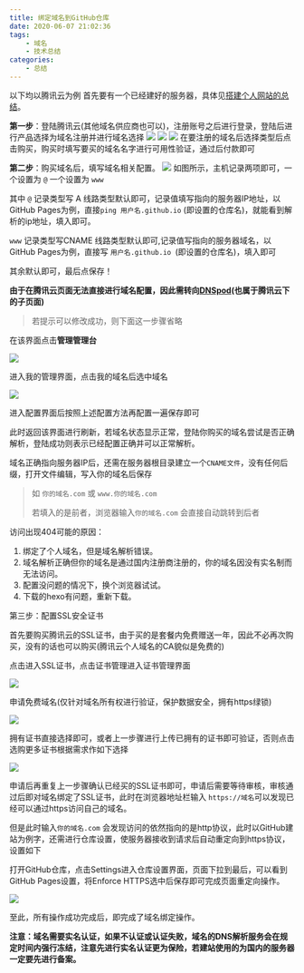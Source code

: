 ```yaml
---
title: 绑定域名到GitHub仓库
date: 2020-06-07 21:02:36
tags:
	- 域名
	- 技术总结
categories: 
	- 总结
---
```


以下均以腾讯云为例
首先要有一个已经建好的服务器，具体见[搭建个人网站的总结](http://note.youdao.com/noteshare?id=76f920d8899e724d680fd9278a8b5b4b&sub=123401E440754228BF728CB473FDD7AE)。

**第一步**：登陆腾讯云(其他域名供应商也可以)，注册账号之后进行登录，登陆后进行产品选择为域名注册并进行域名选择
![](https://i.loli.net/2020/06/07/ELRdiIC3XlS8wf2.png)
![](https://i.loli.net/2020/06/07/N6OLzCJMxq9gZtE.png)
![](https://i.loli.net/2020/06/07/5bdwaFLDGUYmvrT.png)
在要注册的域名后选择类型后点击购买，购买时填写要买的域名名字进行可用性验证，通过后付款即可

**第二步**：购买域名后，填写域名相关配置。
![](https://i.loli.net/2020/06/07/cZUG3qguJQOCTvV.png)
如图所示，主机记录两项即可，一个设置为 `@` 一个设置为 `www` 

其中 `@` 记录类型写 A 线路类型默认即可，记录值填写指向的服务器IP地址，以GitHub Pages为例，直接`ping 用户名.github.io` (即设置的仓库名)，就能看到解析的ip地址，填入即可。

`www` 记录类型写CNAME 线路类型默认即可,记录值写指向的服务器域名，以GitHub Pages为例，直接写 `用户名.github.io `(即设置的仓库名)，填入即可

其余默认即可，最后点保存！

**由于在腾讯云页面无法直接进行域名配置，因此需转向[DNSpod](https://www.dnspod.cn/)(也属于腾讯云下的子页面)**

>  若提示可以修改成功，则下面这一步骤省略

在该界面点击**管理管理台**

![](https://i.loli.net/2020/06/07/WC1SE6jFBnmdPJh.png)

进入我的管理界面，点击我的域名后选中域名

![](https://i.loli.net/2020/06/07/ak6KoBSm3nMGzU1.png)

进入配置界面后按照上述配置方法再配置一遍保存即可

此时返回该界面进行刷新，若域名状态显示正常，登陆你购买的域名尝试是否正确解析，登陆成功则表示已经配置正确并可以正常解析。

域名正确指向服务器IP后，还需在服务器根目录建立一个`CNAME文件`，没有任何后缀，打开文件编辑，写入你的域名后保存

> 如 `你的域名.com` 或 `www.你的域名.com`
>
> 若填入的是前者，浏览器输入`你的域名.com` 会直接自动跳转到后者

访问出现404可能的原因：

1. 绑定了个人域名，但是域名解析错误。
2. 域名解析正确但你的域名是通过国内注册商注册的，你的域名因没有实名制而无法访问。
3. 配置没问题的情况下，换个浏览器试试。
4. 下载的hexo有问题，重新下载。

第三步：配置SSL安全证书

首先要购买腾讯云的SSL证书，由于买的是套餐内免费赠送一年，因此不必再次购买，没有的话也可以购买(腾讯云个人域名的CA貌似是免费的)

点击进入SSL证书，点击证书管理进入证书管理界面

![](https://i.loli.net/2020/06/07/xHOsnzrQUFhN7oi.png)

申请免费域名(仅针对域名所有权进行验证，保护数据安全，拥有https绿锁)

![](https://i.loli.net/2020/06/07/a5VukZvpwi1oOHS.png)

拥有证书直接选择即可，或者上一步骤进行上传已拥有的证书即可验证，否则点击选购更多证书根据需求作如下选择

![](https://i.loli.net/2020/06/07/8c9TrZiXjx2sRK5.png)

申请后再重复上一步骤确认已经买的SSL证书即可，申请后需要等待审核，审核通过后即对域名绑定了SSL证书，此时在浏览器地址栏输入 `https://域名`可以发现已经可以通过https访问自己的域名。

但是此时输入`你的域名.com` 会发现访问的依然指向的是http协议，此时以GitHub建站为例字，还需进行仓库设置，使服务器接收到请求后自动重定向到https协议，设置如下

打开GitHub仓库，点击Settings进入仓库设置界面，页面下拉到最后，可以看到GitHub Pages设置，将Enforce HTTPS选中后保存即可完成页面重定向操作。

![](https://i.loli.net/2020/06/07/r5GdeNSOihwz2Vp.png)



至此，所有操作成功完成后，即完成了域名绑定操作。

**注意：域名需要实名认证，如果不认证或认证失败，域名的DNS解析服务会在规定时间内强行冻结，注意先进行实名认证更为保险，若建站使用的为国内的服务器一定要先进行备案。**

